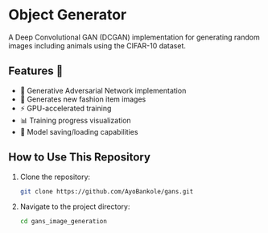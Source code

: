 # Object Generator
A Deep Convolutional GAN (DCGAN) implementation for generating random images including animals using the CIFAR-10 dataset.

## Features 🚀

- 🧠 Generative Adversarial Network implementation
- 👗 Generates new fashion item images
- ⚡ GPU-accelerated training
- 📊 Training progress visualization
- 💾 Model saving/loading capabilities


## How to Use This Repository

1. Clone the repository:

   ```bash
   git clone https://github.com/AyoBankole/gans.git

   ```

2. Navigate to the project directory:

   ```bash
   cd gans_image_generation
   ```
